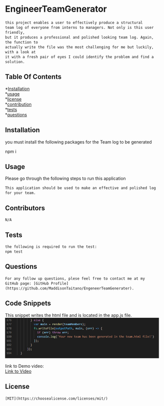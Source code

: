 # EngineerTeamGenerator
    this project enables a user to effectively produce a structural
    team log of everyone from interns to managers. Not only is this user friendly,
    but it produces a professional and polished looking team log. Again, the function to 
    actually write the file was the most challenging for me but luckily, with a look at 
    it with a fresh pair of eyes I could identify the problem and find a solution.  
    

## Table Of Contents
*[Installation](#installation)<br>
    *[usage](#usage)<br>
    *[license](#license)<br>
    *[contribution](#contribution)<br>
    *[tests](#tests)<br>
    *[questions](#questions)<br>


## Installation
you must install the following packages for the Team log to be generated

  npm i
   
    
   
 ## Usage
Please go through the following steps to run this application

    This application should be used to make an effective and polished log for your team.


## Contributors
    N/A

## Tests
    the following is required to run the test:
    npm test

 ## Questions
    For any follow up questions, plese feel free to contact me at my GitHub page: [GitHub Profile](https://github.com/MaddisonTaitano/EngeneerTeamGenerater).

## Code Snippets 

This snippet writes the html file and is located in the app.js file.
<img src="/images/writefile.png" alt="writefile function"/>

link to Demo video: <br>
[Link to Video](https://drive.google.com/file/d/1NOasMcielJbcKqp3AGFiy4ojaut6-9GS/view)

 ## License
    [MIT](https://choosealicense.com/licenses/mit/)
